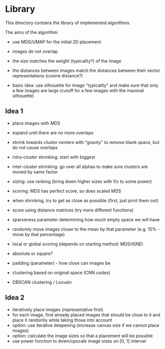 # Library

This directory contains the library of implemented algorithms.

The aims of the algorithm:
- use MDS/UMAP for the initial 2D placement
- images do not overlap
- the size matches the weight (typicality?) of the image
- the distances between images match the distances between their vector representations (cosine distance?)

- basic idea: use silhouette for image "typicality" and make sure that only a few images are large (cutoff for a few images with the maximal silhouette)


## Idea 1
- place images with MDS
- expand until there are no more overlaps
- shrink towards cluster centers with "gravity" to remove blank space, but do not cause overlaps

- intra-cluster shrinking: start with biggest
- inter-cluster shrinking: go over all alphas to make sure clusters are moved by same factor

- sizing: use ranking (bring down higher sizes with 1/x to some power)

- scoring: MDS has perfect score, so does scaled MDS
- when shrinking, try to get as close as possible (first, just print them out)
- score using distance matrices (try more different functions)

- sparseness parameter determining how much empty space we will have
- randomly move images closer to the mean by that parameter (e.g. 10% - move by that percentage)

- local or global scoring (depends on starting method: MDS/tSNE)
- absolute or square?

- padding (parameter) - how close can images be


- clustering based on original space (CNN codes)
- DBSCAN clustering / Louvain

## Idea 2
- iteratively place images (representative first)
- for each image, find already placed images that should be close to it and place it randomly while taking those into account
- option: use iterative deepening (increase canvas size if we cannot place images)
- option: calculate the image sizes so that a placement will be possible
- use power function to down/upscale image sizes on [0, 1] interval


